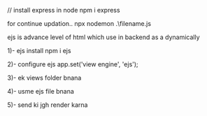 
// install express in node
npm i express


for continue updation..
npx nodemon .\filename.js


<!-- ejs setup karna -->
ejs is advance level of html which use in backend as a dynamically 

1)- ejs install
npm i ejs

2)- configure ejs
app.set('view engine', 'ejs');

3)- ek views folder bnana

4)- usme ejs file bnana

5)- send ki jgh render karna